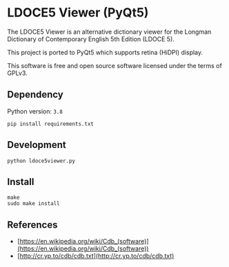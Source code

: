 # LDOCE5 Viewer (PyQt5)

The LDOCE5 Viewer is an alternative dictionary viewer for the Longman Dictionary of Contemporary English 5th 
Edition (LDOCE 5).

This project is ported to PyQt5 which supports retina (HiDPI) display.  

This software is free and open source software licensed under the terms of GPLv3.

## Dependency

Python version: `3.8`

```shell
pip install requirements.txt
```

## Development

```shell
python ldoce5viewer.py
```

## Install

```shell
make
sudo make install
```

## References

- [https://en.wikipedia.org/wiki/Cdb_(software)](https://en.wikipedia.org/wiki/Cdb_(software))
- [http://cr.yp.to/cdb/cdb.txt](http://cr.yp.to/cdb/cdb.txt)